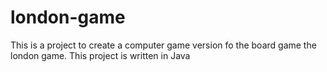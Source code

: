 # london-game


This is a project to create a computer game version fo the board game the london game.
This project is written in Java
